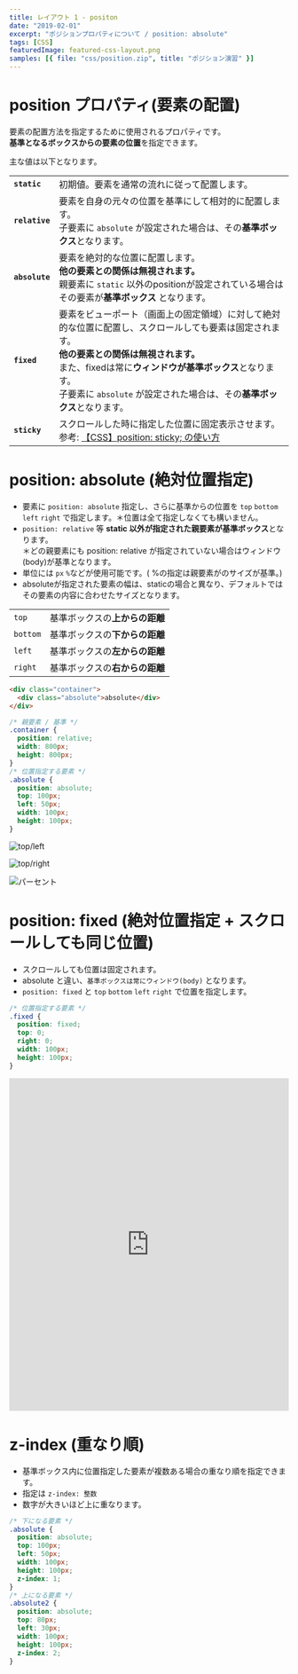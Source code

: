```yaml
---
title: レイアウト 1 - positon
date: "2019-02-01"
excerpt: "ポジションプロパティについて / position: absolute"
tags: [CSS]
featuredImage: featured-css-layout.png
samples: [{ file: "css/position.zip", title: "ポジション演習" }]
---
```


# position プロパティ(要素の配置)

要素の配置方法を指定するために使用されるプロパティです。  
**基準となるボックスからの要素の位置**を指定できます。

主な値は以下となります。

|                |                                                                                                                                                                                                                                                                                           |
| -------------- | ----------------------------------------------------------------------------------------------------------------------------------------------------------------------------------------------------------------------------------------------------------------------------------------- |
| **`static`**   | 初期値。要素を通常の流れに従って配置します。                                                                                                                                                                                                                                              |
| **`relative`** | 要素を自身の元々の位置を基準にして相対的に配置します。<br>子要素に `absolute` が設定された場合は、その**基準ボックス**となります。                                                                                                                                                        |
| **`absolute`** | 要素を絶対的な位置に配置します。<br>**他の要素との関係は無視されます。**<br>親要素に `static` 以外のpositionが設定されている場合はその要素が**基準ボックス** となります。                                                                                                                 |
| **`fixed`**    | 要素をビューポート（画面上の固定領域）に対して絶対的な位置に配置し、スクロールしても要素は固定されます。<br>**他の要素との関係は無視されます。**<br>また、fixedは常に**ウィンドウが基準ボックス**となります。<br>子要素に `absolute` が設定された場合は、その**基準ボックス**となります。 |
| **`sticky`**   | スクロールした時に指定した位置に固定表示させます。<br>参考: [【CSS】position: sticky; の使い方](https://zero-plus.io/media/use-sticky-to-fix-elements/)                                                                                                                                   |

# position: absolute (絶対位置指定)

- 要素に `position: absolute` 指定し、さらに基準からの位置を `top` `bottom` `left` `right` で指定します。＊位置は全て指定しなくても構いません。
- `position: relative` 等 **static 以外が指定された親要素が基準ボックス**となります。  
  ＊どの親要素にも position: relative が指定されていない場合はウィンドウ(body)が基準となります。
- 単位には `px` `%`などが使用可能です。( %の指定は親要素がのサイズが基準。)
- absoluteが指定された要素の幅は、staticの場合と異なり、デフォルトではその要素の内容に合わせたサイズとなります。

|          |                                |
| -------- | ------------------------------ |
| `top`    | 基準ボックスの**上からの距離** |
| `bottom` | 基準ボックスの**下からの距離** |
| `left`   | 基準ボックスの**左からの距離** |
| `right`  | 基準ボックスの**右からの距離** |

```html
<div class="container">
  <div class="absolute">absolute</div>
</div>
```

```css
/* 親要素 / 基準 */
.container {
  position: relative;
  width: 800px;
  height: 800px;
}
/* 位置指定する要素 */
.absolute {
  position: absolute;
  top: 100px;
  left: 50px;
  width: 100px;
  height: 100px;
}
```

![top/left](./fig_c_03_01.png)

![top/right](./fig_c_03_02.png)

![パーセント](./fig_c_03_03.png)

# position: fixed (絶対位置指定 + スクロールしても同じ位置)

- スクロールしても位置は固定されます。
- absolute と違い、`基準ボックスは常にウィンドウ(body)` となります。
- `position: fixed` と `top` `bottom` `left` `right` で位置を指定します。

```css
/* 位置指定する要素 */
.fixed {
  position: fixed;
  top: 0;
  right: 0;
  width: 100px;
  height: 100px;
}
```

<iframe height="600" style="width: 100%;" scrolling="no" title="Position Absolute" src="https://codepen.io/RsakaiForEducation/embed/PoZPBvV?default-tab=html%2Cresult" frameborder="no" loading="lazy" allowtransparency="true" allowfullscreen="true">
  See the Pen <a href="https://codepen.io/RsakaiForEducation/pen/PoZPBvV">
  Position Absolute</a> by R Sakai (<a href="https://codepen.io/RsakaiForEducation">@RsakaiForEducation</a>)
  on <a href="https://codepen.io">CodePen</a>.
</iframe>

# z-index (重なり順)

- 基準ボックス内に位置指定した要素が複数ある場合の重なり順を指定できます。
- 指定は `z-index: 整数`
- 数字が大きいほど上に重なります。

```css
/* 下になる要素 */
.absolute {
  position: absolute;
  top: 100px;
  left: 50px;
  width: 100px;
  height: 100px;
  z-index: 1;
}
/* 上になる要素 */
.absolute2 {
  position: absolute;
  top: 80px;
  left: 30px;
  width: 100px;
  height: 100px;
  z-index: 2;
}
```
